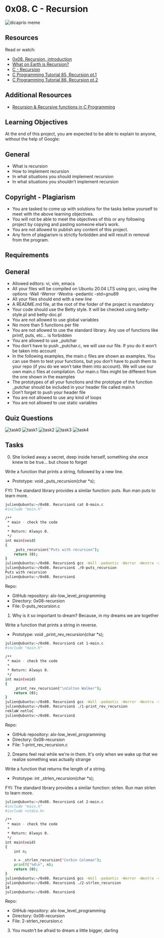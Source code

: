 # 0x08. C - Recursion

![dicaprio meme](https://github.com/leone-nyaga/alx-low_level_programming/blob/master/0x08-recursion/images/image_2025-08-18_172859893.png)

## Resources

Read or watch:

+ [0x08. Recursion, introduction](https://s3.amazonaws.com/alx-intranet.hbtn.io/uploads/misc/2021/1/2818ba6f14f644b871dcbd746925fa15b8cd5937.pdf?X-Amz-Algorithm=AWS4-HMAC-SHA256&X-Amz-Credential=AKIARDDGGGOUSBVO6H7D%2F20250818%2Fus-east-1%2Fs3%2Faws4_request&X-Amz-Date=20250818T143503Z&X-Amz-Expires=86400&X-Amz-SignedHeaders=host&X-Amz-Signature=eeb67fd1ae87842c00deffa4bb9447043907e5dfb783af5383e5bcd44d10cb60)
+ [What on Earth is Recursion?](https://www.youtube.com/watch?v=Mv9NEXX1VHc)
+ [C - Recursion](https://www.tutorialspoint.com/cprogramming/c_recursion.htm)
+ [C Programming Tutorial 85, Recursion pt.1](https://www.youtube.com/watch?v=XGxbXMP6k8k)
+ [C Programming Tutorial 86, Recursion pt.2](https://www.youtube.com/watch?v=7XiIS6HobNs)

## Additional Resources

+ [Recursion & Recursive functions in C Programming](https://www.youtube.com/watch?v=7XiIS6HobNs)

## Learning Objectives

At the end of this project, you are expected to be able to explain to anyone, without the help of Google:

## General

+ What is recursion
+ How to implement recursion
+ In what situations you should implement recursion
+ In what situations you shouldn’t implement recursion

## Copyright - Plagiarism

+ You are tasked to come up with solutions for the tasks below yourself to meet with the above learning objectives.
+ You will not be able to meet the objectives of this or any following project by copying and pasting someone else’s work.
+ You are not allowed to publish any content of this project.
+ Any form of plagiarism is strictly forbidden and will result in removal from the program.

## Requirements

## General

+ Allowed editors: vi, vim, emacs
+ All your files will be compiled on Ubuntu 20.04 LTS using gcc, using the options -Wall -Werror -Wextra -pedantic -std=gnu89
+ All your files should end with a new line
+ A README.md file, at the root of the folder of the project is mandatory
+ Your code should use the Betty style. It will be checked using betty-style.pl and betty-doc.pl
+ You are not allowed to use global variables
+ No more than 5 functions per file
+ You are not allowed to use the standard library. Any use of functions like printf, puts, etc… is forbidden
+ You are allowed to use _putchar
+ You don’t have to push _putchar.c, we will use our file. If you do it won’t be taken into account
+ In the following examples, the main.c files are shown as examples. You can use them to test your functions, but you don’t have to push them to your repo (if you do we won’t take them into account). We will use our own main.c files at compilation. Our main.c files might be different from the one shown in the examples
+ The prototypes of all your functions and the prototype of the function _putchar should be included in your header file called main.h 
+ Don’t forget to push your header file
+ You are not allowed to use any kind of loops
+ You are not allowed to use static variables

## Quiz Questions

![task0](https://github.com/leone-nyaga/alx-low_level_programming/blob/master/0x08-recursion/images/recursion0.png)
![task1](https://github.com/leone-nyaga/alx-low_level_programming/blob/master/0x08-recursion/images/recursion1.png)
![task2](https://github.com/leone-nyaga/alx-low_level_programming/blob/master/0x08-recursion/images/recursion2.png)
![task3](https://github.com/leone-nyaga/alx-low_level_programming/blob/master/0x08-recursion/images/recursion3.png)
![task4](https://github.com/leone-nyaga/alx-low_level_programming/blob/master/0x08-recursion/images/recursion4.png)

## Tasks

0. She locked away a secret, deep inside herself, something she once knew to be true... but chose to forget

Write a function that prints a string, followed by a new line.

+ Prototype: void _puts_recursion(char *s);

FYI: The standard library provides a similar function: puts. Run man puts to learn more.

```bash
julien@ubuntu:~/0x08. Recursion$ cat 0-main.c
#include "main.h"

/**
 * main - check the code
 *
 * Return: Always 0.
 */
int main(void)
{
    _puts_recursion("Puts with recursion");
    return (0);
}
julien@ubuntu:~/0x08. Recursion$ gcc -Wall -pedantic -Werror -Wextra -std=gnu89 _putchar.c 0-main.c 0-puts_recursion.c -o 0-puts_recursion
julien@ubuntu:~/0x08. Recursion$ ./0-puts_recursion 
Puts with recursion
julien@ubuntu:~/0x08. Recursion$ 
```

Repo:

+ GitHub repository: alx-low_level_programming
+ Directory: 0x08-recursion
+ File: 0-puts_recursion.c

1. Why is it so important to dream? Because, in my dreams we are together

Write a function that prints a string in reverse.

+ Prototype: void _print_rev_recursion(char *s);

```bash
julien@ubuntu:~/0x08. Recursion$ cat 1-main.c
#include "main.h"

/**
 * main - check the code
 *
 * Return: Always 0.
 */
int main(void)
{
    _print_rev_recursion("\nColton Walker");
    return (0);
}
julien@ubuntu:~/0x08. Recursion$ gcc -Wall -pedantic -Werror -Wextra -std=gnu89 _putchar.c 1-main.c 1-print_rev_recursion.c -o 1-print_rev_recursion
julien@ubuntu:~/0x08. Recursion$ ./1-print_rev_recursion 
reklaW notloC
julien@ubuntu:~/0x08. Recursion$
```

Repo:

+ GitHub repository: alx-low_level_programming
+ Directory: 0x08-recursion
+ File: 1-print_rev_recursion.c

2. Dreams feel real while we're in them. It's only when we wake up that we realize something was actually strange

Write a function that returns the length of a string.

+ Prototype: int _strlen_recursion(char *s);

FYI: The standard library provides a similar function: strlen. Run man strlen to learn more.

```bash
julien@ubuntu:~/0x08. Recursion$ cat 2-main.c 
#include "main.h"
#include <stdio.h>

/**
 * main - check the code
 *
 * Return: Always 0.
 */
int main(void)
{
    int n;

    n = _strlen_recursion("Corbin Coleman");
    printf("%d\n", n);
    return (0);
}
julien@ubuntu:~/0x08. Recursion$ gcc -Wall -pedantic -Werror -Wextra -std=gnu89  2-main.c 2-strlen_recursion.c -o 2-strlen_recursion
julien@ubuntu:~/0x08. Recursion$ ./2-strlen_recursion 
14
julien@ubuntu:~/0x08. Recursion$
```

Repo:

+ GitHub repository: alx-low_level_programming
+ Directory: 0x08-recursion
+ File: 2-strlen_recursion.c

3. You mustn't be afraid to dream a little bigger, darling

